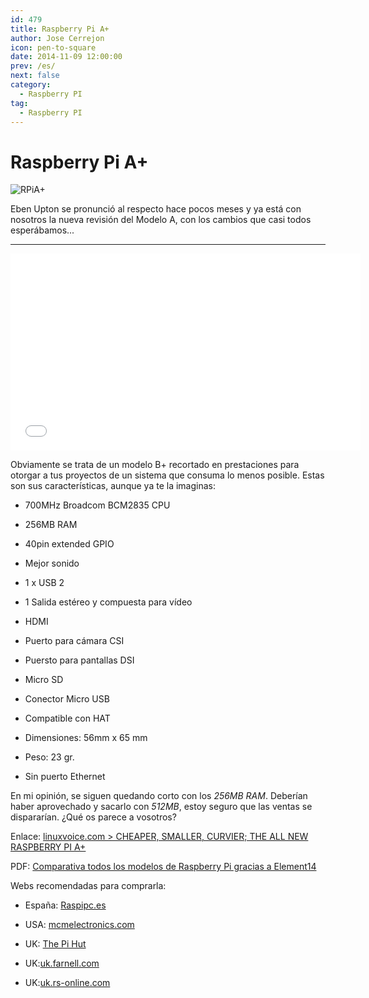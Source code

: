 ```yaml
---
id: 479
title: Raspberry Pi A+
author: Jose Cerrejon
icon: pen-to-square
date: 2014-11-09 12:00:00
prev: /es/
next: false
category:
  - Raspberry PI
tag:
  - Raspberry PI
---
```


# Raspberry Pi A+

![RPiA+](/images/RPiap.png)

Eben Upton se pronunció al respecto hace pocos meses y ya está con nosotros la nueva revisión del Modelo A, con los cambios que casi todos esperábamos...

- - -
<iframe width="560" height="315" src="//www.youtube.com/embed/KTjZLagZwKQ" frameborder="0" allowfullscreen></iframe>

Obviamente se trata de un modelo B+ recortado en prestaciones para otorgar a tus proyectos de un sistema que consuma lo menos posible. Estas son sus características, aunque ya te la imaginas:

* 700MHz Broadcom BCM2835 CPU

* 256MB RAM

* 40pin extended GPIO

* Mejor sonido

* 1 x USB 2 

* 1 Salida estéreo y compuesta para vídeo

* HDMI

* Puerto para cámara CSI

* Puersto para pantallas DSI

* Micro SD

* Conector Micro USB 

* Compatible con HAT

* Dimensiones: 56mm x 65 mm

* Peso: 23 gr.

* Sin puerto Ethernet

En mi opinión, se siguen quedando corto con los *256MB RAM*. Deberían haber aprovechado y sacarlo con *512MB*, estoy seguro que las ventas se dispararían. ¿Qué os parece a vosotros?

Enlace: [linuxvoice.com > CHEAPER, SMALLER, CURVIER; THE ALL NEW RASPBERRY PI A+](http://www.linuxvoice.com/raspberry-pi-model-a/)

PDF: [Comparativa todos los modelos de Raspberry Pi gracias a Element14](/res/Rpi%20Model%20Comparison.pdf)

Webs recomendadas para comprarla:

* España: [Raspipc.es](http://www.raspipc.es/public/home/index.php?ver=tienda&accion=verArticulo&idProducto=1174)

* USA: [mcmelectronics.com](http://www.mcmelectronics.com/product/83-16459)

* UK: [The Pi Hut](http://thepihut.com/collections/new-products/products/raspberry-pi-model-a-a-plus)

* UK:[uk.farnell.com](http://uk.farnell.com/raspberry-pi/raspbrry-moda-256m/sbc-raspberry-pi-model-a-256mb/dp/2447906?Ntt=Model+A%2B)

* UK:[uk.rs-online.com](http://uk.rs-online.com/web/p/processor-microcontroller-development-kits/8332699/)